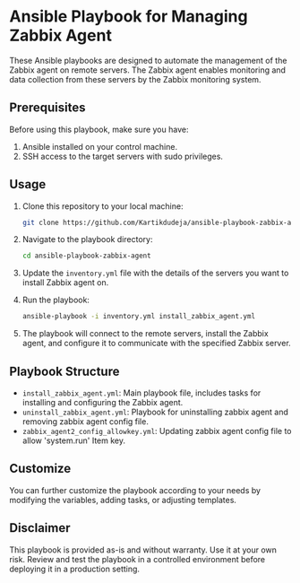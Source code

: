 # Ansible Playbook for Managing Zabbix Agent

These Ansible playbooks are designed to automate the management of the Zabbix agent on remote servers. The Zabbix agent enables monitoring and data collection from these servers by the Zabbix monitoring system.

## Prerequisites

Before using this playbook, make sure you have:

1. Ansible installed on your control machine.
2. SSH access to the target servers with sudo privileges.

## Usage

1. Clone this repository to your local machine:

   ```bash
   git clone https://github.com/Kartikdudeja/ansible-playbook-zabbix-agent.git
   ```
   
2. Navigate to the playbook directory:

   ```bash
   cd ansible-playbook-zabbix-agent
   ```
3. Update the `inventory.yml` file with the details of the servers you want to install Zabbix agent on.

4. Run the playbook:

   ```bash
   ansible-playbook -i inventory.yml install_zabbix_agent.yml
   ```

5. The playbook will connect to the remote servers, install the Zabbix agent, and configure it to communicate with the specified Zabbix server.

## Playbook Structure

- `install_zabbix_agent.yml`: Main playbook file, includes tasks for installing and configuring the Zabbix agent.
- `uninstall_zabbix_agent.yml`: Playbook for uninstalling zabbix agent and removing zabbix agent config file.
- `zabbix_agent2_config_allowkey.yml`: Updating zabbix agent config file to allow 'system.run' Item key.

## Customize

You can further customize the playbook according to your needs by modifying the variables, adding tasks, or adjusting templates.

## Disclaimer

This playbook is provided as-is and without warranty. Use it at your own risk. Review and test the playbook in a controlled environment before deploying it in a production setting.

